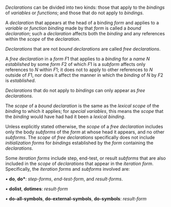  



*Declarations* can be divided into two kinds: those that apply to the *bindings* of *variables* or *functions*; and those that do not apply to *bindings*. 



A *declaration* that appears at the head of a binding *form* and applies to a *variable* or *function binding* made by that *form* is called a *bound declaration*; such a *declaration* affects both the *binding* and any references within the *scope* of the *declaration*. 



*Declarations* that are not *bound declarations* are called *free declarations*. 



A *free declaration* in a *form F*1 that applies to a *binding* for a *name N established* by some *form F*2 of which *F*1 is a *subform* affects only references to *N* within *F*1; it does not to apply to other references to *N* outside of *F*1, nor does it affect the manner in which the *binding* of *N* by *F*2 is *established*. 



*Declarations* that do not apply to *bindings* can only appear as *free declarations*. 



The *scope* of a *bound declaration* is the same as the *lexical scope* of the *binding* to which it applies; for *special variables*, this means the *scope* that the *binding* would have had had it been a *lexical binding*. 



Unless explicitly stated otherwise, the *scope* of a *free declaration* includes only the body *subforms* of the *form* at whose head it appears, and no other *subforms*. The *scope* of *free declarations* specifically does not include *initialization forms* for *bindings* established by the *form* containing the *declarations*. 



Some *iteration forms* include step, end-test, or result *subforms* that are also included in the *scope* of *declarations* that appear in the *iteration form*. Specifically, the *iteration forms* and *subforms* involved are: 



*•* **do**, **do\***: *step-forms*, *end-test-form*, and *result-forms*. 



*•* **dolist**, **dotimes**: *result-form* 



*•* **do-all-symbols**, **do-external-symbols**, **do-symbols**: *result-form*  








